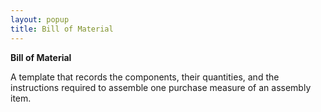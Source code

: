 ```yaml
---
layout: popup
title: Bill of Material
---
```



**Bill of Material**


A template that records the components, their quantities, and the instructions  required to assemble one purchase measure of an assembly item.
